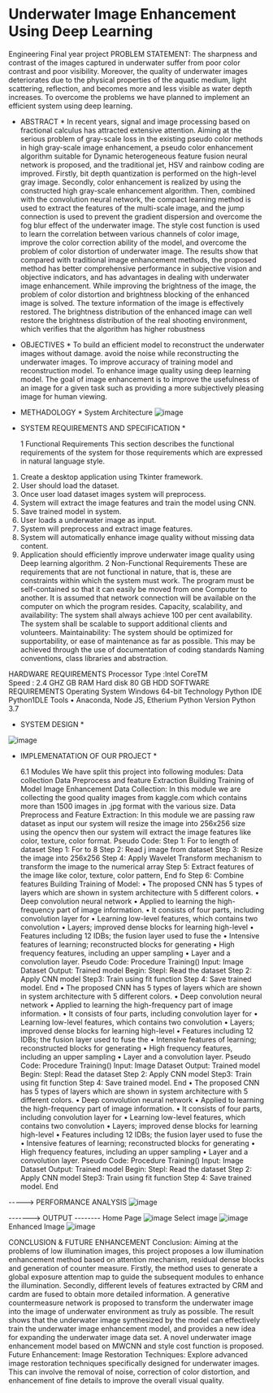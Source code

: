 # Underwater Image Enhancement Using Deep Learning
Engineering Final year project
PROBLEM STATEMENT:
The sharpness and contrast of the images captured in underwater suffer from poor color contrast and poor visibility. Moreover, the quality of underwater images deteriorates due to the physical properties of the aquatic medium, light scattering, reflection, and becomes more and less visible as water depth increases. To overcome the problems we have planned to implement an efficient system using deep learning.

* ABSTRACT *
In recent years, signal and image processing based on fractional calculus has attracted extensive attention. Aiming at the serious problem of gray-scale loss in the existing pseudo color methods in high gray-scale image enhancement, a pseudo color enhancement algorithm suitable for Dynamic heterogeneous feature fusion neural network is proposed, and the traditional jet, HSV and rainbow coding are improved. Firstly, bit depth quantization is performed on the high-level gray image. Secondly, color enhancement is realized by using the constructed high gray-scale enhancement algorithm. Then, combined with the convolution neural network, the compact learning method is used to extract the features of the multi-scale image, and the jump connection is used to prevent the gradient dispersion and overcome the fog blur effect of the underwater image. The style cost function is used to learn the correlation between various channels of color image, improve the color correction ability of the model, and overcome the problem of color distortion of underwater image. The results show that compared with traditional image enhancement methods, the proposed method has better comprehensive performance in subjective vision and objective indicators, and has advantages in dealing with underwater image enhancement. While improving the brightness of the image, the problem of color distortion and brightness blocking of the enhanced image is solved. The texture information of the image is effectively restored. The brightness distribution of the enhanced image can well restore the brightness distribution of the real shooting environment, which verifies that the algorithm has higher robustness

* OBJECTIVES *
  To build an efficient model to reconstruct the underwater images without damage.
 	avoid the noise while reconstructing the underwater images.  	To improve accuracy of training model and reconstruction model.
 	To enhance image quality using deep learning model.
 	The goal of image enhancement is to improve the usefulness of an image for a given task such as providing a more subjectively pleasing image for human viewing.

* METHADOLOGY *
  System Architecture
![image](https://github.com/user-attachments/assets/cfb0c129-9527-4f24-a669-15e3dd9e9306)

* SYSTEM REQUIREMENTS AND SPECIFICATION *
  
  1 Functional Requirements
This section describes the functional requirements of the system for those requirements which are expressed in natural language style.
1.	Create a desktop application using Tkinter framework.
2.	User should load the dataset.
3.	Once user load dataset images system will preprocess.
4.	System will extract the image features and train the model using CNN.
5.	Save trained model in system.
6.	User loads a underwater image as input.
7.	System will preprocess and extract image features.
8.	System will automatically enhance image quality without missing data content.
9.	Application should efficiently improve underwater image quality using Deep learning algorithm.
2 Non-Functional Requirements
These are requirements that are not functional in nature, that is, these are constraints within which the system must work.
 	The program must be self-contained so that it can easily be moved from one Computer to another. It is assumed that network connection will be available on the computer on which the program resides.
 	Capacity, scalability, and availability:
The system shall always achieve 100 per cent availability.
The system shall be scalable to support additional clients and volunteers.
 	Maintainability:
The system should be optimized for supportability, or ease of maintenance as far as possible. This may be achieved through the use of documentation of coding standards Naming conventions, class libraries and abstraction.

HARDWARE REQUIREMENTS
  Processor Type	:lntel CoreTM 	 
  Speed	: 2.4 GHZ
  	  GB RAM
  Hard disk	 	   80 GB HDD
SOFTWARE REQUIREMENTS
  Operating System	   Windows 64-bit
  Technology	   Python
  IDE	   Python1DLE
  Tools	• Anaconda, Node JS, Etherium
  Python Version	   Python 3.7

* SYSTEM DESIGN *

![image](https://github.com/user-attachments/assets/830f416f-4dff-4387-a0b6-864defea0922)

* IMPLEMENATATION OF OUR PROJECT *

  6.1 Modules
We have split this project into following modules:
 	Data collection
 	Data Preprocess and feature Extraction
 	Building Training of Model
 	Image Enhancement
Data Collection:
In this module we are collecting the good quality images from kaggle.com which contains more than 1500 images in .jpg format with the various size.
Data Preprocess and Feature Extraction:
In this module we are passing raw dataset as input our system will resize the image into 256x256 size using the opencv then our system will extract the image features like color, texture, color format.
Pseudo Code:
Step 1: For 	to length of dataset
Step 1: For 	to 8
Step 2: Read j image from dataset
Step 3: Resize the image into 256x256
Step 4: Apply Wavelet Transform mechanism to transform the image to the numerical array
Step 5: Extract features of the image like color, texture, color pattern, End fo
Step 6: Combine features
Building Training of Model:
•	The proposed CNN has 5 types of layers which are shown in system architecture with 5 different colors.
•	Deep convolution neural network
•	Applied to learning the high-frequency part of image information.
•	It consists of four parts, including convolution layer for
•	Learning low-level features, which contains two convolution
•	Layers; improved dense blocks for learning high-level
•	Features including 12 IDBs; the fusion layer used to fuse the
•	Intensive features of learning; reconstructed blocks for generating
•	High frequency features, including an upper sampling
•	Layer and a convolution layer.
Pseudo Code:
Procedure Training()
Input: Image Dataset
Output: Trained model
Begin:
Stepl: Read the dataset
Step 2: Apply CNN model
Step3: Train using fit function
Step 4: Save trained model.
End
•	The proposed CNN has 5 types of layers which are shown in system architecture with 5 different colors.
•	Deep convolution neural network
•	Applied to learning the high-frequency part of image information.
•	It consists of four parts, including convolution layer for
•	Learning low-level features, which contains two convolution
•	Layers; improved dense blocks for learning high-level
•	Features including 12 IDBs; the fusion layer used to fuse the
•	Intensive features of learning; reconstructed blocks for generating
•	High frequency features, including an upper sampling
•	Layer and a convolution layer.
Pseudo Code:
Procedure Training()
Input: Image Dataset
Output: Trained model
Begin:
Stepl: Read the dataset
Step 2: Apply CNN model
Step3: Train using fit function
Step 4: Save trained model.
End
•	The proposed CNN has 5 types of layers which are shown in system architecture with 5 different colors.
•	Deep convolution neural network
•	Applied to learning the high-frequency part of image information.
•	It consists of four parts, including convolution layer for
•	Learning low-level features, which contains two convolution
•	Layers; improved dense blocks for learning high-level
•	Features including 12 IDBs; the fusion layer used to fuse the
•	Intensive features of learning; reconstructed blocks for generating
•	High frequency features, including an upper sampling
•	Layer and a convolution layer.
Pseudo Code:
Procedure Training()
Input: Image Dataset
Output: Trained model
Begin:
Stepl: Read the dataset
Step 2: Apply CNN model
Step3: Train using fit function
Step 4: Save trained model.
End

-----> PERFORMANCE ANALYSIS
![image](https://github.com/user-attachments/assets/4a808c01-e5cc-4c1d-811e-0f9d281978e7)

-------> OUTPUT --------
Home Page
![image](https://github.com/user-attachments/assets/4d829c5a-3e2e-4377-b6e0-1d58decceaf2)
Select image
![image](https://github.com/user-attachments/assets/ec39f1d7-9181-4a76-86b6-1deaf1bff3d4)
Enhanced Image
![image](https://github.com/user-attachments/assets/a3137d22-9754-41ba-bcd4-8219f0881e07)

CONCLUSION & FUTURE ENHANCEMENT
Conclusion:
Aiming at the problems of low illumination images, this project proposes a low illumination enhancement method based on attention mechanism, residual dense blocks and generation of counter measure. Firstly, the method uses to generate a global exposure attention map to guide the subsequent modules to enhance the illumination. Secondly, different levels of features extracted by CRM and cardm are fused to obtain more detailed information. A generative countermeasure network is proposed to transform the underwater image into the image of underwater environment as truly as possible. The result shows that the underwater image synthesized by the model can effectively train the underwater image enhancement model, and provides a new idea for expanding the underwater image data set. A novel underwater image enhancement model based on MWCNN and style cost function is proposed.
Future Enhancement:
Image Restoration Techniques: Explore advanced image restoration techniques specifically designed for underwater images. This can involve the removal of noise, correction of color distortion, and enhancement of fine details to improve the overall visual quality.





